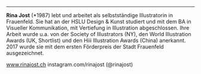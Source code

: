 ---
**Rina Jost** (*1987) lebt und arbeitet als selbstständige Illustratorin in Frauenfeld. Sie hat an der HSLU Design & Kunst studiert und mit dem BA in Visueller Kommunikation, mit Vertiefung in Illustration abgeschlossen. Ihre Arbeit wurde u.a. von der Society of Illustrators (NY),  den World Illustration Awards (UK, Shortlist) und den Hiii Illustration Awards (China) anerkannt. 2017 wurde sie mit dem ersten Förderpreis der Stadt Frauenfeld ausgezeichnet.

www.rinajost.ch 
instagram.com/rinajost (@rinajost)